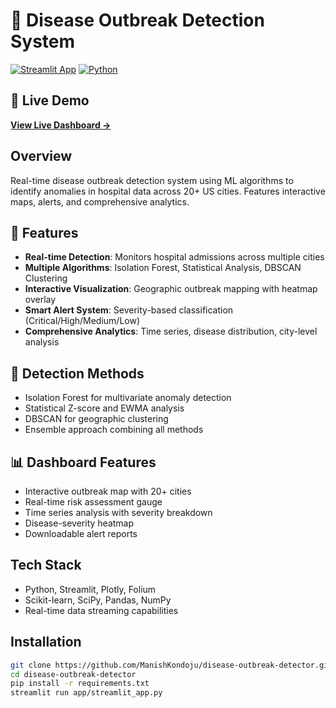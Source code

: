 # 🦠 Disease Outbreak Detection System

[![Streamlit App](https://static.streamlit.io/badges/streamlit_badge_black_white.svg)](https://manishkondoju-disease-outbreak-detector.streamlit.app)
[![Python](https://img.shields.io/badge/Python-3.11+-blue.svg)](https://www.python.org)

## 🔗 Live Demo

**[View Live Dashboard →](https://manishkondoju-disease-outbreak-detector.streamlit.app)**

## Overview

Real-time disease outbreak detection system using ML algorithms to identify anomalies in hospital data across 20+ US cities. Features interactive maps, alerts, and comprehensive analytics.

## 🚀 Features

- **Real-time Detection**: Monitors hospital admissions across multiple cities
- **Multiple Algorithms**: Isolation Forest, Statistical Analysis, DBSCAN Clustering
- **Interactive Visualization**: Geographic outbreak mapping with heatmap overlay
- **Smart Alert System**: Severity-based classification (Critical/High/Medium/Low)
- **Comprehensive Analytics**: Time series, disease distribution, city-level analysis

## 🤖 Detection Methods

- Isolation Forest for multivariate anomaly detection
- Statistical Z-score and EWMA analysis
- DBSCAN for geographic clustering
- Ensemble approach combining all methods

## 📊 Dashboard Features

- Interactive outbreak map with 20+ cities
- Real-time risk assessment gauge
- Time series analysis with severity breakdown
- Disease-severity heatmap
- Downloadable alert reports

## Tech Stack

- Python, Streamlit, Plotly, Folium
- Scikit-learn, SciPy, Pandas, NumPy
- Real-time data streaming capabilities

## Installation
```bash
git clone https://github.com/ManishKondoju/disease-outbreak-detector.git
cd disease-outbreak-detector
pip install -r requirements.txt
streamlit run app/streamlit_app.py
